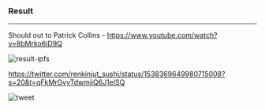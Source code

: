 ### Result

---
Should out to Patrick Collins - https://www.youtube.com/watch?v=8bMrko6iD9Q

![result-ipfs](https://user-images.githubusercontent.com/99378245/174494519-65d2e02b-a389-4a17-9ba8-f53fb7bc79b1.png)


https://twitter.com/renkinjut_sushi/status/1538369649980715008?s=20&t=qFkMrGvyTdwmjiQ6J1elSQ



![tweet](https://user-images.githubusercontent.com/99378245/174494601-d9708e4d-3a29-488c-9792-2625203ebaa0.png)
